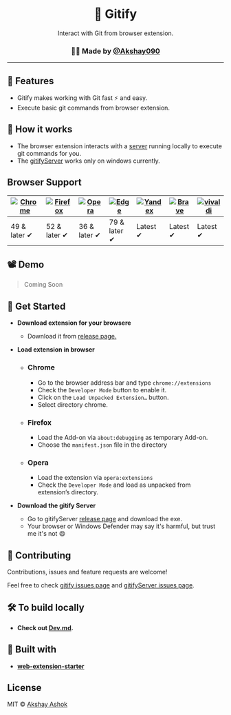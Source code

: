<h1 align="center">🚀 Gitify</h1>
<p align="center">Interact with Git from browser extension.</p>

<h3 align="center">🙋‍♂️ Made by <a href="https://twitter.com/aks2899">@Akshay090</a></h3>

<hr />


## 🌟 Features

- Gitify makes working with Git fast ⚡ and easy.
- Execute basic git commands from browser extension.

## 🤔 How it works

- The browser extension interacts with a [server](https://github.com/Akshay090/gitifyServer) running locally to execute git commands for you.
- The [gitifyServer](https://github.com/Akshay090/gitifyServer) works only on windows currently. 

## Browser Support

| [![Chrome](https://raw.github.com/alrra/browser-logos/master/src/chrome/chrome_48x48.png)](/) | [![Firefox](https://raw.github.com/alrra/browser-logos/master/src/firefox/firefox_48x48.png)](/) | [![Opera](https://raw.github.com/alrra/browser-logos/master/src/opera/opera_48x48.png)](/) | [![Edge](https://raw.github.com/alrra/browser-logos/master/src/edge/edge_48x48.png)](/) | [![Yandex](https://raw.github.com/alrra/browser-logos/master/src/yandex/yandex_48x48.png)](/) | [![Brave](https://raw.github.com/alrra/browser-logos/master/src/brave/brave_48x48.png)](/) | [![vivaldi](https://raw.github.com/alrra/browser-logos/master/src/vivaldi/vivaldi_48x48.png)](/) |
| --------------------------------------------------------------------------------------------- | ------------------------------------------------------------------------------------------------ | ------------------------------------------------------------------------------------------ | --------------------------------------------------------------------------------------- | --------------------------------------------------------------------------------------------- | ------------------------------------------------------------------------------------------ | ------------------------------------------------------------------------------------------------ |
| 49 & later ✔                                                                                  | 52 & later ✔                                                                                     | 36 & later ✔                                                                               | 79 & later ✔                                                                            | Latest ✔                                                                                      | Latest ✔                                                                                   | Latest ✔                                                                                         |


## 📽 Demo

> Coming Soon

## 🚀 Get Started 

- **Download extension for your browsere**

  - Download it from [release page.](https://github.com/Akshay090/gitify/releases)

- **Load extension in browser**

  - ### Chrome

    - Go to the browser address bar and type `chrome://extensions`
    - Check the `Developer Mode` button to enable it.
    - Click on the `Load Unpacked Extension…` button.
    - Select directory chrome.

  - ### Firefox

    - Load the Add-on via `about:debugging` as temporary Add-on.
    - Choose the `manifest.json` file in the directory

  - ### Opera

    - Load the extension via `opera:extensions`
    - Check the `Developer Mode` and load as unpacked from extension’s directory.

- **Download the gitify Server**

    - Go to gitifyServer [release page](https://github.com/Akshay090/gitifyServer/releases) and download the exe.
    - Your browser or Windows Defender may say it's harmful, but trust me it's not 😄

## 🤝 Contributing

Contributions, issues and feature requests are welcome!

Feel free to check [gitify issues page](https://github.com/Akshay090/gitify/issues) and [gitifyServer issues page](https://github.com/Akshay090/gitifyServer/issues).

## 🛠 To build locally 

  - **Check out [Dev.md](https://github.com/Akshay090/gitify/blob/master/Dev.md).**

## 💪 Built with 

  - **[web-extension-starter](https://github.com/abhijithvijayan/web-extension-starter)**


## License

MIT © [Akshay Ashok](https://github.com/Akshay090)
